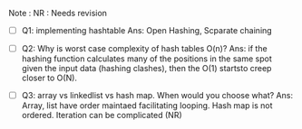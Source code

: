 Note : NR : Needs revision

- [ ] Q1: implementing hashtable 
Ans: Open Hashing, Scparate chaining

- [ ] Q2: Why is worst case complexity of hash tables O(n)? 
Ans: if the hashing function calculates many of the positions in the same spot given the input data (hashing clashes), then the O(1) startsto creep closer to O(N).

- [ ] Q3: array vs linkedlist vs hash map. When would you choose what?
Ans: Array, list have order maintaed facilitating looping. Hash map is not ordered. Iteration can be complicated (NR)
